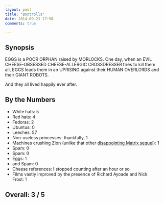 ```yaml
---
layout: post
title: "Boxtrolls"
date: 2014-09-21 17:58
comments: true

---
```


Synopsis
--------

EGGS is a POOR ORPHAN raised by MORLOCKS. One day, when an EVIL CHEESE-OBSESSED CHEESE-ALLERGIC CROSSDRESSER tries to kill them all, EGGS leads them in an UPRISING against their HUMAN OVERLORDS and their GIANT ROBOTS.

And they all lived happily ever after.

By the Numbers
--------------

* White hats: 5
* Red hats: 4
* Fedoras: 2
* Ubuntus: 0
* Leeches: 57
* Non-useless princesses: thankfully, 1
* Machines crushing Zion (unlike that other [disappointing Matrix sequel](../bolt/)): 1
* Spam: 0
* Spam: 0
* Eggs: 1
* and Spam: 0
* Cheese references: I stopped counting after an hour or so
* Films vastly improved by the presence of Richard Ayoade and Nick Frost: 1

Overall: 3 / 5
--------------

